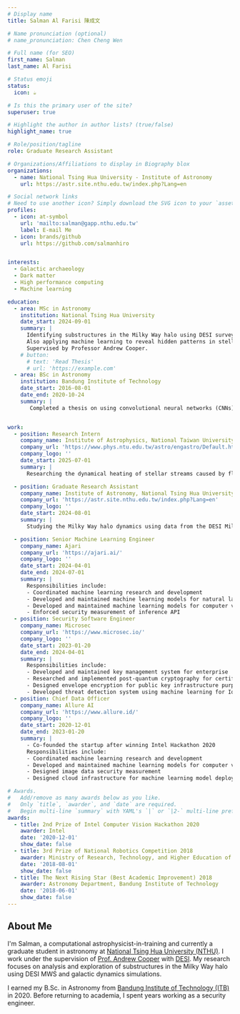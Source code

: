 ```yaml
---
# Display name
title: Salman Al Farisi 陳成文

# Name pronunciation (optional)
# name_pronunciation: Chen Cheng Wen

# Full name (for SEO)
first_name: Salman 
last_name: Al Farisi

# Status emoji
status:
  icon: ☕️

# Is this the primary user of the site?
superuser: true

# Highlight the author in author lists? (true/false)
highlight_name: true

# Role/position/tagline
role: Graduate Research Assistant

# Organizations/Affiliations to display in Biography blox
organizations:
  - name: National Tsing Hua University - Institute of Astronomy
    url: https://astr.site.nthu.edu.tw/index.php?Lang=en

# Social network links
# Need to use another icon? Simply download the SVG icon to your `assets/media/icons/` folder.
profiles:
  - icon: at-symbol
    url: 'mailto:salman@gapp.nthu.edu.tw'
    label: E-mail Me
  - icon: brands/github
    url: https://github.com/salmanhiro


interests:
  - Galactic archaeology
  - Dark matter
  - High performance computing
  - Machine learning

education:
  - area: MSc in Astronomy
    institution: National Tsing Hua University
    date_start: 2024-09-01
    summary: |
      Identifying substructures in the Milky Way halo using DESI survey data and galactic dynamics simulations. 
      Also applying machine learning to reveal hidden patterns in stellar halo populations. 
      Supervised by Professor Andrew Cooper.
    # button:
      # text: 'Read Thesis'
      # url: 'https://example.com'
  - area: BSc in Astronomy
    institution: Bandung Institute of Technology
    date_start: 2016-08-01
    date_end: 2020-10-24
    summary: |
       Completed a thesis on using convolutional neural networks (CNNs) to estimate stellar effective temperature, surface gravity, and metallicity from SDSS APOGEE spectra. Graduated with high distinction, won 3rd prize in a national robotics competition, and received the department’s Best Academic Improvement award in the second year. Supervised by Professor Mochamad Ikbal Arifyanto. 


work:
  - position: Research Intern
    company_name: Institute of Astrophysics, National Taiwan University
    company_url: 'https://www.phys.ntu.edu.tw/astro/engastro/Default.html'
    company_logo: ''
    date_start: 2025-07-01
    summary: |
      Researching the dynamical heating of stellar streams caused by fluctuations in Fuzzy Dark Matter (FDM), aiming to constrain FDM particle properties. Running and analyzing high-resolution simulations using the GPU-accelerated code GAMER to model stream evolution in realistic galactic potentials. Contributing to GAMER’s development.

  - position: Graduate Research Assistant
    company_name: Institute of Astronomy, National Tsing Hua University
    company_url: 'https://astr.site.nthu.edu.tw/index.php?Lang=en'
    company_logo: ''
    date_start: 2024-08-01
    summary: |
      Studying the Milky Way halo dynamics using data from the DESI Milky Way Survey. Developing models to identify substructures evolution. Applying machine learning techniques to find hidden pattern in DESI.

  - position: Senior Machine Learning Engineer
    company_name: Ajari
    company_url: 'https://ajari.ai/'
    company_logo: ''
    date_start: 2024-04-01
    date_end: 2024-07-01
    summary: |
      Responsibilities include:
      - Coordinated machine learning research and development
      - Developed and maintained machine learning models for natural language processing (NLP) using large language models (LLM) for government
      - Developed and maintained machine learning models for computer vision for mining industry
      - Enforced security measurement of inference API
  - position: Security Software Engineer
    company_name: Microsec
    company_url: 'https://www.microsec.io/'
    company_logo: ''
    date_start: 2023-01-20
    date_end: 2024-04-01
    summary: |
      Responsibilities include:
      - Developed and maintained key management system for enterprise
      - Researched and implemented post-quantum cryptography for certificate authority
      - Designed envelope encryption for public key infrastructure purpose
      - Developed threat detection system using machine learning for IoT devices
  - position: Chief Data Officer
    company_name: Allure AI
    company_url: 'https://www.allure.id/'
    company_logo: ''
    date_start: 2020-12-01
    date_end: 2023-01-20
    summary: |
      - Co-founded the startup after winning Intel Hackathon 2020
      Responsibilities include:
      - Coordinated machine learning research and development
      - Developed and maintained machine learning models for computer vision for beauty industry
      - Designed image data security measurement
      - Designed cloud infrastructure for machine learning model deployment

# Awards.
#   Add/remove as many awards below as you like.
#   Only `title`, `awarder`, and `date` are required.
#   Begin multi-line `summary` with YAML's `|` or `|2-` multi-line prefix and indent 2 spaces below.
awards:
  - title: 2nd Prize of Intel Computer Vision Hackathon 2020
    awarder: Intel
    date: '2020-12-01'
    show_date: false
  - title: 3rd Prize of National Robotics Competition 2018
    awarder: Ministry of Research, Technology, and Higher Education of Indonesia
    date: '2018-08-01'
    show_date: false
  - title: The Next Rising Star (Best Academic Improvement) 2018
    awarder: Astronomy Department, Bandung Institute of Technology
    date: '2018-06-01'
    show_date: false
---
```


## About Me
I'm Salman, a computational astrophysicist-in-training and currently a graduate student in astronomy at [National Tsing Hua University (NTHU)](http://www.astr.nthu.edu.tw/?Lang=en). I work under the supervision of [Prof. Andrew Cooper](http://www.astr.nthu.edu.tw/p/406-1336-156283,r2556.php?Lang=en) with [DESI](https://www.desi.lbl.gov/). My research focuses on analysis and exploration of substructures in the Milky Way halo using DESI MWS and galactic dynamics simulations.

I earned my B.Sc. in Astronomy from [Bandung Institute of Technology (ITB)](https://www.itb.ac.id/?n=1716815959) in 2020. Before returning to academia, I spent years working as a security engineer.